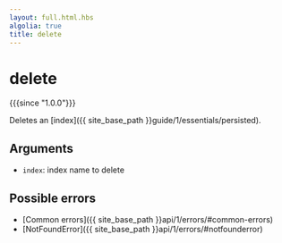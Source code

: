 ```yaml
---
layout: full.html.hbs
algolia: true
title: delete
---
```



# delete

{{{since "1.0.0"}}}

Deletes an [index]({{ site_base_path }}guide/1/essentials/persisted).


## Arguments

* `index`: index name to delete


## Possible errors

- [Common errors]({{ site_base_path }}api/1/errors/#common-errors)
- [NotFoundError]({{ site_base_path }}api/1/errors/#notfounderror)
